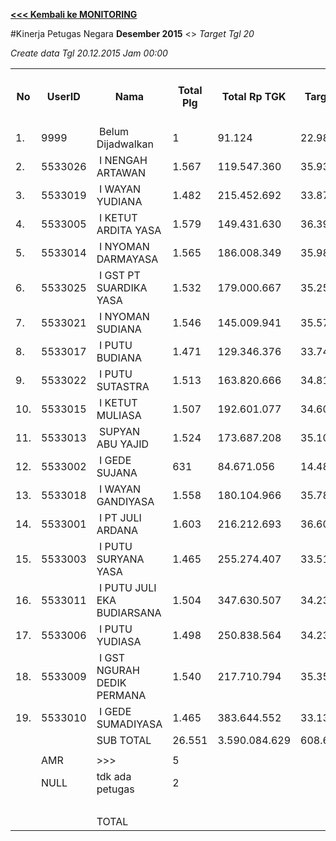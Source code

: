 **[<<< Kembali ke MONITORING](https://github.com/suriawan/Area-Bali-Utara/blob/master/TUSBUNG.md)**

#Kinerja Petugas Negara
**Desember 2015** <> _Target Tgl 20_




_Create data Tgl 20.12.2015 Jam 00:00_


<table><tbody><tr><th>No</th><th>UserID</th><th>Nama</th><th>Total Plg</th><th>Total Rp TGK</th><th>Target TGK</th><th>Realisasi Saldo TGK (Blm Lunas)</th><th>% Pencapaian Thd Target TGK</th><th>BOBOT SLA</th><th>PK 2 Bln - Blm Lunas</th><th>PK 3 Bln - Blm Lunas</th><th>PK 4 Bln - Blm Lunas</th></tr><tr><td>1.</td><td>9999</td><td>&nbsp;Belum Dijadwalkan</td><td>1</td><td>91.124</td><td>22.983</td><td>0</td><td>200%</td><td>14,00%</td><td>0</td><td>0</td><td>0</td></tr><tr><td>2.</td><td>5533026</td><td>&nbsp;I NENGAH ARTAWAN</td><td>1.567</td><td>119.547.360</td><td>35.935.190</td><td>12.857.042</td><td>164%</td><td>14,00%</td><td>0</td><td>0</td><td>0</td></tr><tr><td>3.</td><td>5533019</td><td>&nbsp;I WAYAN YUDIANA</td><td>1.482</td><td>215.452.692</td><td>33.870.688</td><td>22.068.358</td><td>135%</td><td>14,00%</td><td>0</td><td>0</td><td>0</td></tr><tr><td>4.</td><td>5533005</td><td>&nbsp;I KETUT ARDITA YASA</td><td>1.579</td><td>149.431.630</td><td>36.399.243</td><td>23.767.569</td><td>135%</td><td>14,00%</td><td>0</td><td>0</td><td>0</td></tr><tr><td>5.</td><td>5533014</td><td>&nbsp;I NYOMAN DARMAYASA</td><td>1.565</td><td>186.008.349</td><td>35.989.944</td><td>25.715.951</td><td>129%</td><td>14,00%</td><td>2</td><td>1</td><td>0</td></tr><tr><td>6.</td><td>5533025</td><td>&nbsp;I GST PT SUARDIKA YASA</td><td>1.532</td><td>179.000.667</td><td>35.252.523</td><td>26.485.113</td><td>125%</td><td>14,00%</td><td>0</td><td>0</td><td>0</td></tr><tr><td>7.</td><td>5533021</td><td>&nbsp;I NYOMAN SUDIANA</td><td>1.546</td><td>145.009.941</td><td>35.572.700</td><td>27.313.282</td><td>123%</td><td>14,00%</td><td>0</td><td>0</td><td>0</td></tr><tr><td>8.</td><td>5533017</td><td>&nbsp;I PUTU BUDIANA</td><td>1.471</td><td>129.346.376</td><td>33.741.308</td><td>26.616.129</td><td>121%</td><td>14,00%</td><td>0</td><td>0</td><td>0</td></tr><tr><td>9.</td><td>5533022</td><td>&nbsp;I PUTU SUTASTRA</td><td>1.513</td><td>163.820.666</td><td>34.810.039</td><td>28.315.742</td><td>119%</td><td>14,00%</td><td>0</td><td>0</td><td>0</td></tr><tr><td>10.</td><td>5533015</td><td>&nbsp;I KETUT MULIASA</td><td>1.507</td><td>192.601.077</td><td>34.603.717</td><td>33.910.158</td><td>102%</td><td>14,00%</td><td>1</td><td>0</td><td>0</td></tr><tr><td>11.</td><td>5533013</td><td>&nbsp;SUPYAN ABU YAJID</td><td>1.524</td><td>173.687.208</td><td>35.106.247</td><td>34.987.612</td><td>100%</td><td>14,00%</td><td>2</td><td>0</td><td>0</td></tr><tr><td>12.</td><td>5533002</td><td>&nbsp;I GEDE SUJANA</td><td>631</td><td>84.671.056</td><td>14.481.077</td><td>15.154.497</td><td>95%</td><td>12,50%</td><td>0</td><td>0</td><td>0</td></tr><tr><td>13.</td><td>5533018</td><td>&nbsp;I WAYAN GANDIYASA</td><td>1.558</td><td>180.104.966</td><td>35.781.145</td><td>37.595.173</td><td>95%</td><td>12,50%</td><td>3</td><td>0</td><td>0</td></tr><tr><td>14.</td><td>5533001</td><td>&nbsp;I PT JULI ARDANA</td><td>1.603</td><td>216.212.693</td><td>36.604.794</td><td>48.712.925</td><td>67%</td><td>5,00%</td><td>2</td><td>0</td><td>0</td></tr><tr><td>15.</td><td>5533003</td><td>&nbsp;I PUTU SURYANA YASA</td><td>1.465</td><td>255.274.407</td><td>33.515.953</td><td>46.495.631</td><td>61%</td><td>5,00%</td><td>0</td><td>1</td><td>0</td></tr><tr><td>16.</td><td>5533011</td><td>&nbsp;I PUTU JULI EKA BUDIARSANA</td><td>1.504</td><td>347.630.507</td><td>34.231.304</td><td>50.683.508</td><td>52%</td><td>5,00%</td><td>2</td><td>0</td><td>0</td></tr><tr><td>17.</td><td>5533006</td><td>&nbsp;I PUTU YUDIASA</td><td>1.498</td><td>250.838.564</td><td>34.233.563</td><td>54.189.483</td><td>42%</td><td>2,50%</td><td>0</td><td>0</td><td>0</td></tr><tr><td>18.</td><td>5533009</td><td>&nbsp;I GST NGURAH DEDIK PERMANA</td><td>1.540</td><td>217.710.794</td><td>35.353.997</td><td>61.264.565</td><td>27%</td><td>2,50%</td><td>1</td><td>0</td><td>0</td></tr><tr><td>19.</td><td>5533010</td><td>&nbsp;I GEDE SUMADIYASA</td><td>1.465</td><td>383.644.552</td><td>33.138.263</td><td>58.319.266</td><td>24%</td><td>2,50%</td><td>0</td><td>0</td><td>0</td></tr><tr><td> </td><td> </td><td>SUB TOTAL</td><td>26.551</td><td>3.590.084.629</td><td>608.644.678</td><td>576.132.738</td><td>105%</td><td>14,00%</td><td>0</td><td>0</td><td>0</td></tr><tr><td> </td><td> </td><td> </td><td> </td><td> </td><td> </td><td> </td><td> </td><td> </td><td> </td><td> </td><td> </td></tr><tr><td> </td><td>AMR</td><td>&gt;&gt;&gt;</td><td>5</td><td> </td><td> </td><td>50.359.878</td><td> </td><td> </td><td>0</td><td>0</td><td>0</td></tr><tr><td> </td><td>NULL</td><td>tdk ada petugas</td><td>2</td><td> </td><td> </td><td>2.112.900</td><td> </td><td> </td><td>1</td><td>1</td><td>0</td></tr><tr><td> </td><td> </td><td> </td><td> </td><td> </td><td> </td><td> 52.472.778 </td><td> </td><td> </td><td> </td><td> </td><td> </td></tr><tr><td> </td><td> </td><td>TOTAL</td><td> </td><td> </td><td> </td><td> 628.605.516 </td><td> </td><td> </td><td> </td><td> </td><td> </td></tr></tbody></table>
